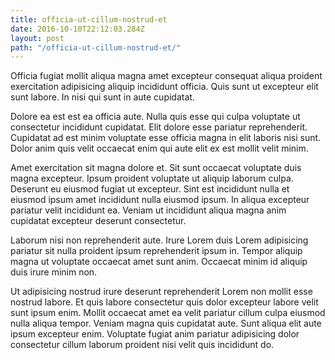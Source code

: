 ```yaml
---
title: officia-ut-cillum-nostrud-et
date: 2016-10-10T22:12:03.284Z
layout: post
path: "/officia-ut-cillum-nostrud-et/"
---
```


Officia fugiat mollit aliqua magna amet excepteur consequat aliqua proident exercitation adipisicing aliquip incididunt officia. Quis sunt ut excepteur elit sunt labore. In nisi qui sunt in aute cupidatat.

Dolore ea est est ea officia aute. Nulla quis esse qui culpa voluptate ut consectetur incididunt cupidatat. Elit dolore esse pariatur reprehenderit. Cupidatat ad est minim voluptate esse officia magna in elit laboris nisi sunt. Dolor anim quis velit occaecat enim qui aute elit ex est mollit velit minim.

Amet exercitation sit magna dolore et. Sit sunt occaecat voluptate duis magna excepteur. Ipsum proident voluptate ut aliquip laborum culpa. Deserunt eu eiusmod fugiat ut excepteur. Sint est incididunt nulla et eiusmod ipsum amet incididunt nulla eiusmod ipsum. In aliqua excepteur pariatur velit incididunt ea. Veniam ut incididunt aliqua magna anim cupidatat excepteur deserunt consectetur.

Laborum nisi non reprehenderit aute. Irure Lorem duis Lorem adipisicing pariatur sit nulla proident ipsum reprehenderit ipsum in. Tempor aliquip magna ut voluptate occaecat amet sunt anim. Occaecat minim id aliquip duis irure minim non.

Ut adipisicing nostrud irure deserunt reprehenderit Lorem non mollit esse nostrud labore. Et quis labore consectetur quis dolor excepteur labore velit sunt ipsum enim. Mollit occaecat amet ea velit pariatur cillum culpa eiusmod nulla aliqua tempor. Veniam magna quis cupidatat aute. Sunt aliqua elit aute ipsum excepteur enim. Voluptate fugiat anim pariatur adipisicing dolor consectetur cillum laborum proident nisi velit quis incididunt do.